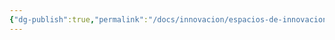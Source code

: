 ```yaml
---
{"dg-publish":true,"permalink":"/docs/innovacion/espacios-de-innovacion/espacios-de-innovacion/","tags":[[["InnBoK"]],[["content"]]],"noteIcon":""}
---
```

